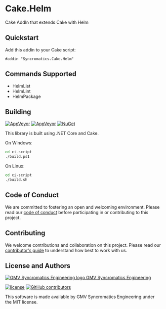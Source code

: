 # Cake.Helm

Cake AddIn that extends Cake with Helm

## Quickstart

Add this addin to your Cake script:

```cake
#addin "Syncromatics.Cake.Helm"
```
## Commands Supported

* HelmList
* HelmLint
* HelmPackage

## Building

[![AppVeyor](https://img.shields.io/appveyor/ci/thzinc/cake-helm.svg)](https://ci.appveyor.com/project/thzinc/cake-helm)
[![AppVeyor](https://img.shields.io/appveyor/tests/thzinc/cake-helm.svg)](https://ci.appveyor.com/project/thzinc/cake-helm/build/tests)
[![NuGet](https://img.shields.io/nuget/v/Syncromatics.Cake.Helm.svg)](https://www.nuget.org/packages/Syncromatics.Cake.Helm/)

This library is built using .NET Core and Cake.

On Windows:

```bash
cd ci-script
./build.ps1
```

On Linux:

```bash
cd ci-script
./build.sh
```

## Code of Conduct

We are committed to fostering an open and welcoming environment. Please read our [code of conduct](CODE_OF_CONDUCT.md) before participating in or contributing to this project.

## Contributing

We welcome contributions and collaboration on this project. Please read our [contributor's guide](CONTRIBUTING.md) to understand how best to work with us.

## License and Authors

[![GMV Syncromatics Engineering logo](https://secure.gravatar.com/avatar/645145afc5c0bc24ba24c3d86228ad39?size=16) GMV Syncromatics Engineering](https://github.com/syncromatics)

[![license](https://img.shields.io/github/license/syncromatics/TheActualGithubRepoName.svg)](https://github.com/syncromatics/TheActualGithubRepoName/blob/master/LICENSE)
[![GitHub contributors](https://img.shields.io/github/contributors/syncromatics/TheActualGithubRepoName.svg)](https://github.com/syncromatics/TheActualGithubRepoName/graphs/contributors)

This software is made available by GMV Syncromatics Engineering under the MIT license.